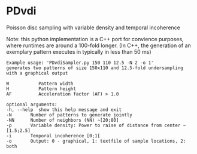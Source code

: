 # PDvdi
Poisson disc sampling with variable density and temporal incoherence

Note: this python implementation is a C++ port for convience purposes, where runtimes are around a 100-fold longer. 
(In C++, the generation of an exemplary pattern executes in typically in less than 50 ms)

    Example usage: 'PDvdiSampler.py 150 110 12.5 -N 2 -o 1'
    generates two patterns of size 150x110 and 12.5-fold undersampling with a graphical output

    W           Pattern width
    H           Pattern height
    AF          Acceleration factor (AF) > 1.0

    optional arguments:
    -h, --help  show this help message and exit
    -N       Number of patterns to generate jointly
    -NN      Number of neighbors (NN) ~[20;80]
    -p       Variable density: Power to raise of distance from center ~[1.5;2.5]
    -i       Temporal incoherence [0;1[
    -o       Output: 0 - graphical, 1: textfile of sample locations, 2: both
